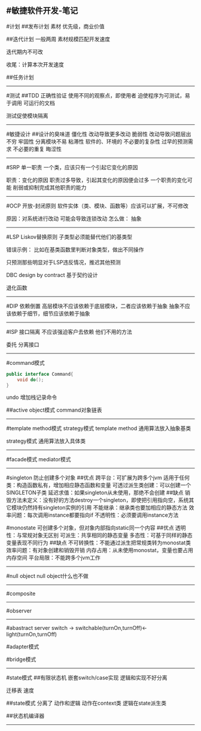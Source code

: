 #敏捷软件开发-笔记
----
#计划
##发布计划
素材 优先级，商业价值

##迭代计划
一般两周
素材规模匹配开发速度

迭代期内不可改

收尾：计算本次开发速度

##任务计划

----
#测试
##TDD
正确性验证
使用不同的观察点，即使用者
迫使程序为可测试，易于调用
可运行的文档

测试促使模块隔离


---
#敏捷设计
##设计的臭味道
僵化性
	改动导致更多改动
脆弱性
	改动导致问题层出不穷
牢固性
	分离模块不易
粘滞性
	软件的、环境的
不必要的复杂性
	过早的预测需求
不必要的重复
晦涩性

----
#SRP 单一职责
一个类，应该只有一个引起它变化的原因

职责：变化的原因
职责过多导致，引起其变化的原因便会过多
一个职责的变化可能 削弱或抑制完成其他职责的能力

---
#OCP 开放-封闭原则
软件实体（类、模块、函数等）应该可以扩展，不可修改

原因：对系统进行改动 可能会导致连锁改动
怎么做：
抽象

----
#LSP Liskov替换原则
子类型必须能替代他们的基类型

错误示例：
比如在基类函数里判断对象类型，做出不同操作

只预测那些明显对于LSP违反情况，推迟其他预测

DBC design by contract 基于契约设计

退化函数

----
#DIP 依赖倒置
高层模块不应该依赖于底层模块，二者应该依赖于抽象
抽象不应该依赖于细节，细节应该依赖于抽象

---
#ISP 接口隔离
不应该强迫客户去依赖 他们不用的方法

委托 分离接口

---
#command模式
```java
public interface Command{
	void do();
}
```

undo 增加栈记录命令

##active object模式
command对象链表

---
#template method模式 strategy模式
template method
通用算法放入抽象基类

strategy模式
通用算法放入具体类

---
#facade模式 mediator模式



---
#singleton
防止创建多个对象
##优点
跨平台：可扩展为跨多个jvm
适用于任何类：构造函数私有，增加相应静态函数和变量
可透过派生类创建：可以创建一个SINGLETON子类
延迟求值：如果singleton从未使用，那绝不会创建
##缺点
销毁方法未定义：没有好的方法destroy一个singleton，即使把引用指向空，系统其它模块仍然持有singleton实例的引用
不能继承：继承类也要加相应的静态方法
效率问题：每次调用instance都要指向if
不透明性：必须要调用instance方法


#monostate
可创建多个对象，但对象内部指向static同一个内容
##优点
透明性：与常规对象无区别
可派生：共享相同的静态变量
多态性：可基于同样的静态变量表现不同行为
##缺点
不可转换性：不能通过派生把常规类转为monostat类
效率问题：有对象创建和销毁开销
内存占用：从未使用monostat，变量也要占用内存空间
平台局限：不能跨多个jvm工作

---
#null object
null object什么也不做



---
#composite



---
#observer

---
#abastract server
switch -> switchable(turnOn,turnOff)<-light(turnOn,turnOff)

#adapter模式

#bridge模式




---
#state模式
##有限状态机
嵌套switch/case实现
逻辑和实现不好分离

迁移表
速度

##state模式
分离了 动作和逻辑
动作在context类
逻辑在state派生类

##状态机编译器

---
























































